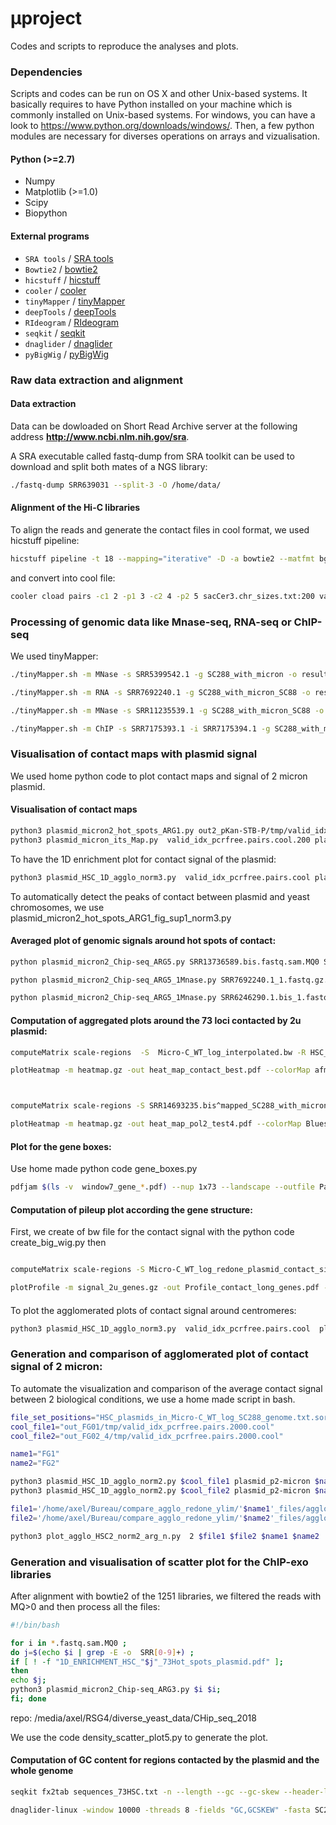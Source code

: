 #  µproject

Codes and scripts to reproduce the analyses and plots. 


### Dependencies

Scripts and codes can be run on OS X and other Unix-based systems. It basically requires to have Python installed on your machine which is commonly installed on Unix-based systems. 
For windows, you can have a look to https://www.python.org/downloads/windows/. Then, a few python modules are necessary for diverses operations on arrays and vizualisation. 

#### Python (>=2.7)
* Numpy
* Matplotlib (>=1.0)
* Scipy
* Biopython

#### External programs

* `SRA tools` / [SRA tools](https://github.com/ncbi/sra-tools)
* `Bowtie2` / [bowtie2](http://bowtie-bio.sourceforge.net/bowtie2/index.shtml)
* `hicstuff` / [hicstuff](https://github.com/koszullab/hicstuff)
* `cooler` / [cooler](https://github.com/open2c/cooler)
* `tinyMapper` / [tinyMapper](https://github.com/js2264/tinyMapper)
* `deepTools` / [deepTools](https://deeptools.readthedocs.io/en/develop/)
* `RIdeogram` / [RIdeogram](https://cran.r-project.org/web/packages/RIdeogram/vignettes/RIdeogram.html)
* `seqkit`   /   [seqkit](https://bioinf.shenwei.me/seqkit/)
* `dnaglider`   /   [dnaglider](https://github.com/cmdoret/dnaglider)
* `pyBigWig`   /   [pyBigWig](https://github.com/deeptools/pyBigWig)


### Raw data extraction and alignment
#### Data extraction
Data can be dowloaded on Short Read Archive server at the following address **http://www.ncbi.nlm.nih.gov/sra**.

A SRA executable called fastq-dump from SRA toolkit can be used to download and split both mates of a NGS library: 
 
```bash
./fastq-dump SRR639031 --split-3 -O /home/data/
```

#### Alignment of the Hi-C libraries
To align the reads and generate the contact files in cool format, we used hicstuff pipeline: 
```bash
hicstuff pipeline -t 18 --mapping="iterative" -D -a bowtie2 --matfmt bg2 --no-cleanup -F -p -o out_Micro-C_WT_log_classic_genome  -g SC288_with_micron SRR7939017.1_1.fastq SRR7939017.1_2.fastq
```
and convert into cool file:
```bash
cooler cload pairs -c1 2 -p1 3 -c2 4 -p2 5 sacCer3.chr_sizes.txt:200 valid_idx_pcrfree.pairs valid_idx_pcrfree.pairs.cool
```

### Processing of genomic data like Mnase-seq, RNA-seq or ChIP-seq 
We used tinyMapper: 
```bash
./tinyMapper.sh -m MNase -s SRR5399542.1 -g SC288_with_micron -o results_H3_CC 

./tinyMapper.sh -m RNA -s SRR7692240.1 -g SC288_with_micron_SC88 -o results_RNAseq

./tinyMapper.sh -m MNase -s SRR11235539.1 -g SC288_with_micron_SC88 -o results_ATAC-seq

./tinyMapper.sh -m ChIP -s SRR7175393.1 -i SRR7175394.1 -g SC288_with_micron_SC88 -o results_CHIP_Rpb3

```

### Visualisation of contact maps with plasmid signal

We used home python code to plot contact maps and signal of 2 micron plasmid. 

#### Visualisation of contact maps
```bash
python3 plasmid_micron2_hot_spots_ARG1.py out2_pKan-STB-P/tmp/valid_idx_pcrfree.pairs.cool  pKan-STB-P pKan-STB-P
python3 plasmid_micron_its_Map.py  valid_idx_pcrfree.pairs.cool.200 plasmid_p2-micron micro-C-log
```
To have the 1D enrichment plot for contact signal of the plasmid:

```bash
python3 plasmid_HSC_1D_agglo_norm3.py  valid_idx_pcrfree.pairs.cool plasmid_p2-micron topo2 HSC_plasmids_in_Micro-C_WT_log_SC288_genome.txt.sort.formated
 ```
 
To automatically detect the peaks of contact between plasmid and yeast chromosomes, we use plasmid_micron2_hot_spots_ARG1_fig_sup1_norm3.py 

#### Averaged plot of genomic signals around hot spots of contact: 

```bash
python plasmid_micron2_Chip-seq_ARG5.py SRR13736589.bis.fastq.sam.MQ0 SRR13736587.bis.fastq.sam.MQ0 H3_log H3_log

python plasmid_micron2_Chip-seq_ARG5_1Mnase.py SRR7692240.1_1.fastq.gz.sam.MQ0 RNAseq RNAseq # with log 

python plasmid_micron2_Chip-seq_ARG5_1Mnase.py SRR6246290.1.bis_1.fastq.sam.MQ0 ATAC_WT
```

#### Computation of aggregated plots around the 73 loci contacted by 2u plasmid:

```bash
computeMatrix scale-regions  -S  Micro-C_WT_log_interpolated.bw -R HSC_73.bed2  --beforeRegionStartLength 20000  --regionBodyLength 10  --afterRegionStartLength 20000  --sortRegions keep -o heatmap.gz

plotHeatmap -m heatmap.gz -out heat_map_contact_best.pdf --colorMap afmhot_r  --missingDataColor white --sortRegions keep



computeMatrix scale-regions -S SRR14693235.bis^mapped_SC288_with_micron_SC88^ZW95QD.unstranded.CPM.bw -R HSC_plasmids_in_Micro-C_WT_log_SC288_genome.txt.sort.formated.bed --beforeRegionStartLength 20000  --regionBodyLength 10  --afterRegionStartLength 20000  --skipZeros -o heatmap.gz

plotHeatmap -m heatmap.gz -out heat_map_pol2_test4.pdf --colorMap Blues --missingDataColor grey  --sortRegions keep  --zMin 0. --zMax 20.0 --interpolationMethod  nearest
```
#### Plot for the gene boxes: 
Use home made python code gene_boxes.py
```bash
pdfjam $(ls -v  window7_gene_*.pdf) --nup 1x73 --landscape --outfile Page12_win_genes7.pdf
```


#### Computation of pileup plot according the gene structure: 
First, we create of bw file for the contact signal with the python code create_big_wig.py then

```bash

computeMatrix scale-regions -S Micro-C_WT_log_redone_plasmid_contact_signal.bw   -R long_genes_only_host_chrm.txt2  --beforeRegionStartLength 7000 --regionBodyLength 7000 --afterRegionStartLength  7000 --outFileName signal_2u_genes.gz 

plotProfile -m signal_2u_genes.gz -out Profile_contact_long_genes.pdf --numPlotsPerRow 2  --plotTitle "Contact signal at long gene (size>7b)"
```

#### 
To plot the agglomerated plots of contact signal around centromeres: 
```bash
python3 plasmid_HSC_1D_agglo_norm3.py  valid_idx_pcrfree.pairs.cool  plasmid_p2-micron log_centros centro1.dat55
```

### Generation and comparison of agglomerated plot of contact signal of 2 micron:
To automate the visualization and comparison of the average contact signal between 2 biological conditions, we use a home made script in bash. 

```bash
file_set_positions="HSC_plasmids_in_Micro-C_WT_log_SC288_genome.txt.sort.formated"
cool_file1="out_FG01/tmp/valid_idx_pcrfree.pairs.2000.cool"
cool_file2="out_FG02_4/tmp/valid_idx_pcrfree.pairs.2000.cool"

name1="FG1"
name2="FG2"

python3 plasmid_HSC_1D_agglo_norm2.py $cool_file1 plasmid_p2-micron $name1  $file_set_positions
python3 plasmid_HSC_1D_agglo_norm2.py $cool_file2 plasmid_p2-micron $name2  $file_set_positions

file1='/home/axel/Bureau/compare_agglo_redone_ylim/'$name1'_files/agglomerated_signal_on_HSC__'$name1'_2.0kb_norm2.txt'
file2='/home/axel/Bureau/compare_agglo_redone_ylim/'$name2'_files/agglomerated_signal_on_HSC__'$name2'_2.0kb_norm2.txt'

python3 plot_agglo_HSC2_norm2_arg_n.py  2 $file1 $file2 $name1 $name2 

```

### Generation and visualisation of scatter plot for the ChIP-exo libraries

After alignment with bowtie2 of the 1251 libraries, we filtered the reads with MQ>0 and then process all the files: 

```bash
#!/bin/bash

for i in *.fastq.sam.MQ0 ; 
do j=$(echo $i | grep -E -o  SRR[0-9]+) ; 
if [ ! -f "1D_ENRICHMENT_HSC_"$j"_73Hot_spots_plasmid.pdf" ];
then 
echo $j;
python3 plasmid_micron2_Chip-seq_ARG3.py $i $i; 
fi; done
```

repo: /media/axel/RSG4/diverse_yeast_data/CHip_seq_2018

We use the code density_scatter_plot5.py to generate the plot. 

#### Computation of GC content for regions contacted by the plasmid and the whole genome

```bash
seqkit fx2tab sequences_73HSC.txt -n --length --gc --gc-skew --header-line > gc_content_73HSC.txt

dnaglider-linux -window 10000 -threads 8 -fields "GC,GCSKEW" -fasta SC288_with_micron.fa  -out gc_stats.tsv

```
